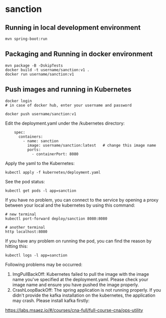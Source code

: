 # sanction

## Running in local development environment

```
mvn spring-boot:run
```

## Packaging and Running in docker environment

```
mvn package -B -DskipTests
docker build -t username/sanction:v1 .
docker run username/sanction:v1
```

## Push images and running in Kubernetes

```
docker login 
# in case of docker hub, enter your username and password

docker push username/sanction:v1
```

Edit the deployment.yaml under the /kubernetes directory:
```
    spec:
      containers:
        - name: sanction
          image: username/sanction:latest   # change this image name
          ports:
            - containerPort: 8080

```

Apply the yaml to the Kubernetes:
```
kubectl apply -f kubernetes/deployment.yaml
```

See the pod status:
```
kubectl get pods -l app=sanction
```

If you have no problem, you can connect to the service by opening a proxy between your local and the kubernetes by using this command:
```
# new terminal
kubectl port-forward deploy/sanction 8080:8080

# another terminal
http localhost:8080
```

If you have any problem on running the pod, you can find the reason by hitting this:
```
kubectl logs -l app=sanction
```

Following problems may be occurred:

1. ImgPullBackOff:  Kubernetes failed to pull the image with the image name you've specified at the deployment.yaml. Please check your image name and ensure you have pushed the image properly.
1. CrashLoopBackOff: The spring application is not running properly. If you didn't provide the kafka installation on the kubernetes, the application may crash. Please install kafka firstly:

https://labs.msaez.io/#/courses/cna-full/full-course-cna/ops-utility

